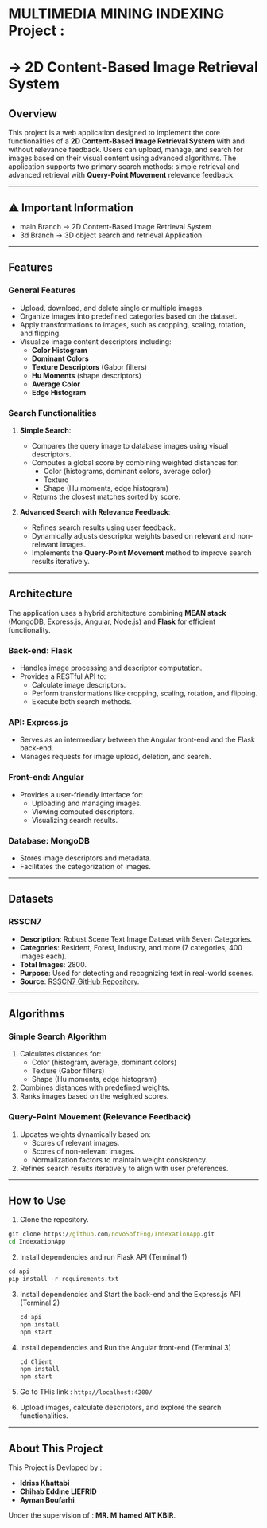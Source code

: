 # MULTIMEDIA MINING INDEXING Project :


# -> 2D Content-Based Image Retrieval System

## Overview

This project is a web application designed to implement the core functionalities of a **2D Content-Based Image Retrieval System** with and without relevance feedback. Users can upload, manage, and search for images based on their visual content using advanced algorithms. The application supports two primary search methods: simple retrieval and advanced retrieval with **Query-Point Movement** relevance feedback.

---

## ⚠️ Important Information

- main Branch -> 2D Content-Based Image Retrieval System
- 3d Branch -> 3D object search and retrieval Application

---

## Features

### General Features

- Upload, download, and delete single or multiple images.
- Organize images into predefined categories based on the dataset.
- Apply transformations to images, such as cropping, scaling, rotation, and flipping.
- Visualize image content descriptors including:
  - **Color Histogram**
  - **Dominant Colors**
  - **Texture Descriptors** (Gabor filters)
  - **Hu Moments** (shape descriptors)
  - **Average Color**
  - **Edge Histogram**

### Search Functionalities

1. **Simple Search**:
   - Compares the query image to database images using visual descriptors.
   - Computes a global score by combining weighted distances for:
     - Color (histograms, dominant colors, average color)
     - Texture
     - Shape (Hu moments, edge histogram)
   - Returns the closest matches sorted by score.

2. **Advanced Search with Relevance Feedback**:
   - Refines search results using user feedback.
   - Dynamically adjusts descriptor weights based on relevant and non-relevant images.
   - Implements the **Query-Point Movement** method to improve search results iteratively.

---

## Architecture

The application uses a hybrid architecture combining **MEAN stack** (MongoDB, Express.js, Angular, Node.js) and **Flask** for efficient functionality.

### Back-end: Flask

- Handles image processing and descriptor computation.
- Provides a RESTful API to:
  - Calculate image descriptors.
  - Perform transformations like cropping, scaling, rotation, and flipping.
  - Execute both search methods.

### API: Express.js

- Serves as an intermediary between the Angular front-end and the Flask back-end.
- Manages requests for image upload, deletion, and search.

### Front-end: Angular

- Provides a user-friendly interface for:
  - Uploading and managing images.
  - Viewing computed descriptors.
  - Visualizing search results.

### Database: MongoDB

- Stores image descriptors and metadata.
- Facilitates the categorization of images.

---

## Datasets

### RSSCN7

- **Description**: Robust Scene Text Image Dataset with Seven Categories.
- **Categories**: Resident, Forest, Industry, and more (7 categories, 400 images each).
- **Total Images**: 2800.
- **Purpose**: Used for detecting and recognizing text in real-world scenes.
- **Source**: [RSSCN7 GitHub Repository](https://github.com/palewithout/RSSCN7?tab=readme-ov-file).

---

## Algorithms

### Simple Search Algorithm

1. Calculates distances for:
   - Color (histogram, average, dominant colors)
   - Texture (Gabor filters)
   - Shape (Hu moments, edge histogram)
2. Combines distances with predefined weights.
3. Ranks images based on the weighted scores.

### Query-Point Movement (Relevance Feedback)

1. Updates weights dynamically based on:
   - Scores of relevant images.
   - Scores of non-relevant images.
   - Normalization factors to maintain weight consistency.
2. Refines search results iteratively to align with user preferences.

---

## How to Use

1. Clone the repository.

``` cmd
git clone https://github.com/novoSoftEng/IndexationApp.git
cd IndexationApp
```

2. Install dependencies and run Flask API (Terminal 1)

``` py
cd api
pip install -r requirements.txt
```

3. Install dependencies and Start the back-end and the Express.js API (Terminal 2)

   ``` py
   cd api
   npm install
   npm start
   ```

4. Install dependencies and Run the Angular front-end (Terminal 3)

   ``` py
   cd Client
   npm install
   npm start
   ```

5. Go to THis link : `http://localhost:4200/`

6. Upload images, calculate descriptors, and explore the search functionalities.

---

## About This Project

This Project is Devloped by :

- **Idriss Khattabi**
- **Chihab Eddine LIEFRID**
- **Ayman Boufarhi**

Under the supervision of : **MR. M'hamed AIT KBIR**.
